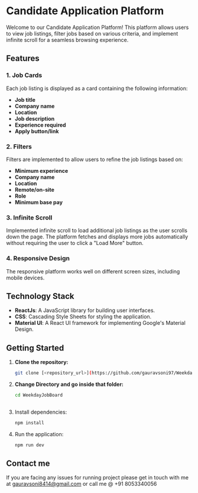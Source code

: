 # Candidate Application Platform

Welcome to our Candidate Application Platform! This platform allows users to view job listings, filter jobs based on various criteria, and implement infinite scroll for a seamless browsing experience.

## Features

### 1. Job Cards

Each job listing is displayed as a card containing the following information:
- **Job title**
- **Company name**
- **Location**
- **Job description** 
- **Experience required**
- **Apply button/link**

### 2. Filters

Filters are implemented to allow users to refine the job listings based on:
- **Minimum experience**
- **Company name**
- **Location**
- **Remote/on-site**
- **Role**
- **Minimum base pay**

### 3. Infinite Scroll

Implemented infinite scroll to load additional job listings as the user scrolls down the page. The platform fetches and displays more jobs automatically without requiring the user to click a "Load More" button.

### 4. Responsive Design

The responsive platform works well on different screen sizes, including mobile devices.

## Technology Stack

- **ReactJs**: A JavaScript library for building user interfaces.
- **CSS**: Cascading Style Sheets for styling the application.
- **Material UI**: A React UI framework for implementing Google's Material Design.

## Getting Started

1. **Clone the repository:**

   ```bash
   git clone [<repository_url>](https://github.com/gauravsoni97/WeekdayJobBoard.git)

2. **Change Directory and go inside that folder:**
   ```bash
   cd WeekdayJobBoard
 
3. Install dependencies:
    ```bash
   npm install

4. Run the application:
    ```bash
   npm run dev

## Contact me 
If you are facing any issues for running project please get in touch with me at gauravsoni8414@gmail.com or call me @ +91 8053340056 
